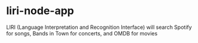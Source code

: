 # liri-node-app
LIRI (Language Interpretation and Recognition Interface) will search Spotify for songs, Bands in Town for concerts, and OMDB for movies
